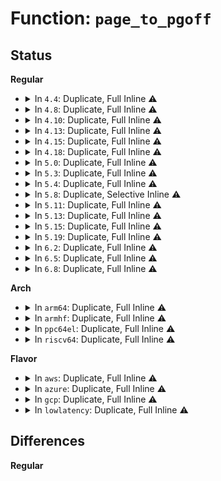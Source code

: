 # Function: <code>page_to_pgoff</code>

## Status
<b>Regular</b>
<ul>
<li>
<details>
<summary>In <code>4.4</code>: Duplicate, Full Inline ⚠️</summary>

**Collision:** Static Duplication

**Inline:** Full

**Transformation:** False

**Instances:**

```
In mm/rmap.c (ffffffff811ca5cd)
Location: include/linux/pagemap.h:395
Inline: True
Inline callers:
  - mm/rmap.c:page_address_in_vma
  - mm/rmap.c:page_mapped_in_vma
  - mm/rmap.c:rmap_walk
  - mm/rmap.c:rmap_walk
  - mm/rmap.c:rmap_walk
  - mm/rmap.c:rmap_walk
```
```
In mm/memory-failure.c (ffffffff81202891)
Location: include/linux/pagemap.h:395
Inline: True
Inline callers:
  - mm/memory-failure.c:memory_failure
  - mm/memory-failure.c:memory_failure
```
</details>
</li>
<li>
<details>
<summary>In <code>4.8</code>: Duplicate, Full Inline ⚠️</summary>

**Collision:** Static Duplication

**Inline:** Full

**Transformation:** False

**Instances:**

```
In mm/filemap.c (ffffffff811a1cad)
Location: include/linux/pagemap.h:370
Inline: True
Inline callers:
  - mm/filemap.c:find_get_pages_contig
```
```
In mm/truncate.c (ffffffff811b43ce)
Location: include/linux/pagemap.h:370
Inline: True
Inline callers:
  - mm/truncate.c:invalidate_inode_pages2_range
  - mm/truncate.c:invalidate_mapping_pages
  - mm/truncate.c:truncate_inode_pages_range
  - mm/truncate.c:truncate_inode_pages_range
```
```
In mm/debug.c (ffffffff811d44a1)
Location: include/linux/pagemap.h:370
Inline: True
Inline callers:
  - mm/debug.c:__dump_page
```
```
In mm/rmap.c (ffffffff811e6b71)
Location: include/linux/pagemap.h:370
Inline: True
Inline callers:
  - mm/rmap.c:rmap_walk_file
  - mm/rmap.c:rmap_walk_file
  - mm/rmap.c:rmap_walk_anon
  - mm/rmap.c:rmap_walk_anon
  - mm/rmap.c:page_mapped_in_vma
  - mm/rmap.c:page_address_in_vma
```
```
In mm/memory-failure.c (ffffffff81226f58)
Location: include/linux/pagemap.h:370
Inline: True
Inline callers:
  - mm/memory-failure.c:memory_failure
  - mm/memory-failure.c:memory_failure
```
</details>
</li>
<li>
<details>
<summary>In <code>4.10</code>: Duplicate, Full Inline ⚠️</summary>

**Collision:** Static Duplication

**Inline:** Full

**Transformation:** False

**Instances:**

```
In mm/filemap.c (ffffffff811b1abe)
Location: include/linux/pagemap.h:400
Inline: True
Inline callers:
  - mm/filemap.c:find_get_pages_contig
```
```
In mm/debug.c (ffffffff811e44f6)
Location: include/linux/pagemap.h:400
Inline: True
Inline callers:
  - mm/debug.c:__dump_page
```
```
In mm/page_vma_mapped.c (ffffffff811f6d7d)
Location: include/linux/pagemap.h:400
Inline: True
Inline callers:
  - mm/page_vma_mapped.c:page_vma_mapped_walk
```
```
In mm/rmap.c (ffffffff811f7f11)
Location: include/linux/pagemap.h:400
Inline: True
Inline callers:
  - mm/rmap.c:rmap_walk_file
  - mm/rmap.c:rmap_walk_file
  - mm/rmap.c:rmap_walk_anon
  - mm/rmap.c:rmap_walk_anon
  - mm/rmap.c:page_mapped_in_vma
  - mm/rmap.c:page_address_in_vma
```
```
In mm/memory-failure.c (ffffffff8123951d)
Location: include/linux/pagemap.h:400
Inline: True
Inline callers:
  - mm/memory-failure.c:memory_failure
  - mm/memory-failure.c:memory_failure
```
</details>
</li>
<li>
<details>
<summary>In <code>4.13</code>: Duplicate, Full Inline ⚠️</summary>

**Collision:** Static Duplication

**Inline:** Full

**Transformation:** False

**Instances:**

```
In mm/filemap.c (ffffffff811b7d2a)
Location: include/linux/pagemap.h:416
Inline: True
Inline callers:
  - mm/filemap.c:find_get_pages_contig
```
```
In mm/debug.c (ffffffff811ee952)
Location: include/linux/pagemap.h:416
Inline: True
Inline callers:
  - mm/debug.c:__dump_page
```
```
In mm/page_vma_mapped.c (ffffffff812021dc)
Location: include/linux/pagemap.h:416
Inline: True
Inline callers:
  - mm/page_vma_mapped.c:page_mapped_in_vma
  - mm/page_vma_mapped.c:page_vma_mapped_walk
```
```
In mm/rmap.c (ffffffff8120347b)
Location: include/linux/pagemap.h:416
Inline: True
Inline callers:
  - mm/rmap.c:rmap_walk_file
  - mm/rmap.c:rmap_walk_file
  - mm/rmap.c:rmap_walk_anon
  - mm/rmap.c:rmap_walk_anon
  - mm/rmap.c:page_address_in_vma
```
```
In mm/memory-failure.c (ffffffff81244b0e)
Location: include/linux/pagemap.h:416
Inline: True
```
</details>
</li>
<li>
<details>
<summary>In <code>4.15</code>: Duplicate, Full Inline ⚠️</summary>

**Collision:** Static Duplication

**Inline:** Full

**Transformation:** False

**Instances:**

```
In mm/filemap.c (ffffffff811cc392)
Location: include/linux/pagemap.h:429
Inline: True
Inline callers:
  - mm/filemap.c:find_get_pages_contig
```
```
In mm/debug.c (ffffffff81204dc2)
Location: include/linux/pagemap.h:429
Inline: True
Inline callers:
  - mm/debug.c:__dump_page
```
```
In mm/page_vma_mapped.c (ffffffff8121addc)
Location: include/linux/pagemap.h:429
Inline: True
Inline callers:
  - mm/page_vma_mapped.c:page_mapped_in_vma
  - mm/page_vma_mapped.c:page_vma_mapped_walk
```
```
In mm/rmap.c (ffffffff8121bfbb)
Location: include/linux/pagemap.h:429
Inline: True
Inline callers:
  - mm/rmap.c:rmap_walk_file
  - mm/rmap.c:rmap_walk_file
  - mm/rmap.c:rmap_walk_anon
  - mm/rmap.c:rmap_walk_anon
  - mm/rmap.c:page_address_in_vma
```
```
In mm/memory-failure.c (ffffffff812649fe)
Location: include/linux/pagemap.h:429
Inline: True
```
</details>
</li>
<li>
<details>
<summary>In <code>4.18</code>: Duplicate, Full Inline ⚠️</summary>

**Collision:** Static Duplication

**Inline:** Full

**Transformation:** False

**Instances:**

```
In mm/filemap.c (ffffffff811ed74e)
Location: include/linux/pagemap.h:429
Inline: True
Inline callers:
  - mm/filemap.c:find_get_pages_contig
```
```
In mm/debug.c (ffffffff81225c68)
Location: include/linux/pagemap.h:429
Inline: True
Inline callers:
  - mm/debug.c:__dump_page
```
```
In mm/page_vma_mapped.c (ffffffff8123cc2c)
Location: include/linux/pagemap.h:429
Inline: True
Inline callers:
  - mm/page_vma_mapped.c:page_mapped_in_vma
  - mm/page_vma_mapped.c:page_vma_mapped_walk
```
```
In mm/rmap.c (ffffffff8123e0d6)
Location: include/linux/pagemap.h:429
Inline: True
Inline callers:
  - mm/rmap.c:rmap_walk_file
  - mm/rmap.c:rmap_walk_file
  - mm/rmap.c:rmap_walk_anon
  - mm/rmap.c:rmap_walk_anon
  - mm/rmap.c:page_address_in_vma
```
```
In mm/memory-failure.c (ffffffff81288d1b)
Location: include/linux/pagemap.h:429
Inline: True
Inline callers:
  - mm/memory-failure.c:collect_procs
  - mm/memory-failure.c:collect_procs
  - mm/memory-failure.c:add_to_kill
```
</details>
</li>
<li>
<details>
<summary>In <code>5.0</code>: Duplicate, Full Inline ⚠️</summary>

**Collision:** Static Duplication

**Inline:** Full

**Transformation:** False

**Instances:**

```
In mm/filemap.c (ffffffff811fedae)
Location: include/linux/pagemap.h:429
Inline: True
Inline callers:
  - mm/filemap.c:find_get_pages_contig
```
```
In mm/debug.c (ffffffff81239332)
Location: include/linux/pagemap.h:429
Inline: True
Inline callers:
  - mm/debug.c:__dump_page
```
```
In mm/page_vma_mapped.c (ffffffff812510fc)
Location: include/linux/pagemap.h:429
Inline: True
Inline callers:
  - mm/page_vma_mapped.c:page_mapped_in_vma
  - mm/page_vma_mapped.c:page_vma_mapped_walk
```
```
In mm/rmap.c (ffffffff81252669)
Location: include/linux/pagemap.h:429
Inline: True
Inline callers:
  - mm/rmap.c:rmap_walk_file
  - mm/rmap.c:rmap_walk_file
  - mm/rmap.c:rmap_walk_file
  - mm/rmap.c:rmap_walk_file
  - mm/rmap.c:rmap_walk_anon
  - mm/rmap.c:rmap_walk_anon
  - mm/rmap.c:rmap_walk_anon
  - mm/rmap.c:rmap_walk_anon
  - mm/rmap.c:page_address_in_vma
  - mm/rmap.c:page_address_in_vma
```
```
In mm/memory-failure.c (ffffffff8129dc6b)
Location: include/linux/pagemap.h:429
Inline: True
Inline callers:
  - mm/memory-failure.c:collect_procs
  - mm/memory-failure.c:collect_procs
  - mm/memory-failure.c:collect_procs
  - mm/memory-failure.c:collect_procs
  - mm/memory-failure.c:add_to_kill
  - mm/memory-failure.c:add_to_kill
```
</details>
</li>
<li>
<details>
<summary>In <code>5.3</code>: Duplicate, Full Inline ⚠️</summary>

**Collision:** Static Duplication

**Inline:** Full

**Transformation:** False

**Instances:**

```
In mm/debug.c (ffffffff8124a392)
Location: include/linux/pagemap.h:413
Inline: True
Inline callers:
  - mm/debug.c:__dump_page
```
```
In mm/page_vma_mapped.c (ffffffff812633dc)
Location: include/linux/pagemap.h:413
Inline: True
Inline callers:
  - mm/page_vma_mapped.c:page_mapped_in_vma
  - mm/page_vma_mapped.c:page_vma_mapped_walk
```
```
In mm/rmap.c (ffffffff812647f6)
Location: include/linux/pagemap.h:413
Inline: True
Inline callers:
  - mm/rmap.c:rmap_walk_file
  - mm/rmap.c:rmap_walk_file
  - mm/rmap.c:rmap_walk_file
  - mm/rmap.c:rmap_walk_file
  - mm/rmap.c:rmap_walk_anon
  - mm/rmap.c:rmap_walk_anon
  - mm/rmap.c:rmap_walk_anon
  - mm/rmap.c:rmap_walk_anon
  - mm/rmap.c:page_address_in_vma
  - mm/rmap.c:page_address_in_vma
```
```
In mm/memory-failure.c (ffffffff812b8df7)
Location: include/linux/pagemap.h:413
Inline: True
Inline callers:
  - mm/memory-failure.c:collect_procs
  - mm/memory-failure.c:collect_procs
  - mm/memory-failure.c:collect_procs
  - mm/memory-failure.c:collect_procs
  - mm/memory-failure.c:dev_pagemap_mapping_shift
  - mm/memory-failure.c:dev_pagemap_mapping_shift
```
</details>
</li>
<li>
<details>
<summary>In <code>5.4</code>: Duplicate, Full Inline ⚠️</summary>

**Collision:** Static Duplication

**Inline:** Full

**Transformation:** False

**Instances:**

```
In mm/debug.c (ffffffff812587fc)
Location: include/linux/pagemap.h:423
Inline: True
Inline callers:
  - mm/debug.c:__dump_page
  - mm/debug.c:__dump_page
  - mm/debug.c:__dump_page
  - mm/debug.c:__dump_page
```
```
In mm/page_vma_mapped.c (ffffffff81271b8c)
Location: include/linux/pagemap.h:423
Inline: True
Inline callers:
  - mm/page_vma_mapped.c:page_mapped_in_vma
  - mm/page_vma_mapped.c:page_vma_mapped_walk
```
```
In mm/rmap.c (ffffffff81273066)
Location: include/linux/pagemap.h:423
Inline: True
Inline callers:
  - mm/rmap.c:rmap_walk_file
  - mm/rmap.c:rmap_walk_file
  - mm/rmap.c:rmap_walk_file
  - mm/rmap.c:rmap_walk_file
  - mm/rmap.c:rmap_walk_anon
  - mm/rmap.c:rmap_walk_anon
  - mm/rmap.c:rmap_walk_anon
  - mm/rmap.c:rmap_walk_anon
  - mm/rmap.c:page_address_in_vma
  - mm/rmap.c:page_address_in_vma
```
```
In mm/memory-failure.c (ffffffff812cace7)
Location: include/linux/pagemap.h:423
Inline: True
Inline callers:
  - mm/memory-failure.c:collect_procs
  - mm/memory-failure.c:collect_procs
  - mm/memory-failure.c:collect_procs
  - mm/memory-failure.c:collect_procs
  - mm/memory-failure.c:dev_pagemap_mapping_shift
  - mm/memory-failure.c:dev_pagemap_mapping_shift
```
</details>
</li>
<li>
<details>
<summary>In <code>5.8</code>: Duplicate, Selective Inline ⚠️</summary>

```c
long unsigned int page_to_pgoff(struct page *page);
```

**Collision:** Static Duplication

**Inline:** Selective

**Transformation:** False

**Instances:**

```
In mm/debug.c (ffffffff81287111)
Location: include/linux/pagemap.h:464
Inline: True
Inline callers:
  - mm/debug.c:__dump_page
  - mm/debug.c:__dump_page
  - mm/debug.c:__dump_page
  - mm/debug.c:__dump_page
Direct callers:
  - mm/debug.c:__dump_page
```
```
In mm/page_vma_mapped.c (ffffffff812a21bc)
Location: include/linux/pagemap.h:464
Inline: True
Inline callers:
  - mm/page_vma_mapped.c:page_mapped_in_vma
  - mm/page_vma_mapped.c:page_vma_mapped_walk
```
```
In mm/rmap.c (ffffffff812a4096)
Location: include/linux/pagemap.h:464
Inline: True
Inline callers:
  - mm/rmap.c:rmap_walk_file
  - mm/rmap.c:rmap_walk_file
  - mm/rmap.c:rmap_walk_file
  - mm/rmap.c:rmap_walk_file
  - mm/rmap.c:rmap_walk_anon
  - mm/rmap.c:rmap_walk_anon
  - mm/rmap.c:rmap_walk_anon
  - mm/rmap.c:rmap_walk_anon
  - mm/rmap.c:page_address_in_vma
  - mm/rmap.c:page_address_in_vma
```
```
In mm/hugetlb.c (ffffffff812c4082)
Location: include/linux/pagemap.h:464
Inline: True
```
```
In mm/memory-failure.c (ffffffff81300cdc)
Location: include/linux/pagemap.h:464
Inline: True
Inline callers:
  - mm/memory-failure.c:collect_procs_file
  - mm/memory-failure.c:collect_procs_file
  - mm/memory-failure.c:collect_procs_anon
  - mm/memory-failure.c:collect_procs_anon
  - mm/memory-failure.c:dev_pagemap_mapping_shift
  - mm/memory-failure.c:dev_pagemap_mapping_shift
```
**Symbols:**

```
ffffffff81286fa0-ffffffff81287007: page_to_pgoff (STB_LOCAL)
```
</details>
</li>
<li>
<details>
<summary>In <code>5.11</code>: Duplicate, Full Inline ⚠️</summary>

**Collision:** Static Duplication

**Inline:** Full

**Transformation:** False

**Instances:**

```
In mm/debug.c (ffffffff8129137a)
Location: include/linux/pagemap.h:527
Inline: True
Inline callers:
  - mm/debug.c:__dump_page
```
```
In mm/page_vma_mapped.c (ffffffff812adaec)
Location: include/linux/pagemap.h:527
Inline: True
Inline callers:
  - mm/page_vma_mapped.c:page_mapped_in_vma
  - mm/page_vma_mapped.c:page_vma_mapped_walk
```
```
In mm/rmap.c (ffffffff812af966)
Location: include/linux/pagemap.h:527
Inline: True
Inline callers:
  - mm/rmap.c:rmap_walk_file
  - mm/rmap.c:rmap_walk_file
  - mm/rmap.c:rmap_walk_file
  - mm/rmap.c:rmap_walk_file
  - mm/rmap.c:rmap_walk_anon
  - mm/rmap.c:rmap_walk_anon
  - mm/rmap.c:rmap_walk_anon
  - mm/rmap.c:rmap_walk_anon
  - mm/rmap.c:page_address_in_vma
  - mm/rmap.c:page_address_in_vma
```
```
In mm/memory-failure.c (ffffffff8130ce54)
Location: include/linux/pagemap.h:527
Inline: True
Inline callers:
  - mm/memory-failure.c:collect_procs_file
  - mm/memory-failure.c:collect_procs_file
  - mm/memory-failure.c:collect_procs_anon
  - mm/memory-failure.c:collect_procs_anon
  - mm/memory-failure.c:dev_pagemap_mapping_shift
  - mm/memory-failure.c:dev_pagemap_mapping_shift
```
</details>
</li>
<li>
<details>
<summary>In <code>5.13</code>: Duplicate, Full Inline ⚠️</summary>

**Collision:** Static Duplication

**Inline:** Full

**Transformation:** False

**Instances:**

```
In kernel/futex.c (ffffffff811588f0)
Location: include/linux/pagemap.h:544
Inline: True
Inline callers:
  - kernel/futex.c:get_futex_key
```
```
In mm/debug.c (ffffffff812968a8)
Location: include/linux/pagemap.h:544
Inline: True
Inline callers:
  - mm/debug.c:__dump_page
```
```
In mm/page_vma_mapped.c (ffffffff812b2f94)
Location: include/linux/pagemap.h:544
Inline: True
Inline callers:
  - mm/page_vma_mapped.c:page_mapped_in_vma
  - mm/page_vma_mapped.c:page_vma_mapped_walk
```
```
In mm/rmap.c (ffffffff812b4be4)
Location: include/linux/pagemap.h:544
Inline: True
Inline callers:
  - mm/rmap.c:rmap_walk_file
  - mm/rmap.c:rmap_walk_file
  - mm/rmap.c:rmap_walk_anon
  - mm/rmap.c:rmap_walk_anon
  - mm/rmap.c:try_to_unmap_one
  - mm/rmap.c:page_mkclean_one
  - mm/rmap.c:page_address_in_vma
```
```
In mm/memory-failure.c (ffffffff813133ba)
Location: include/linux/pagemap.h:544
Inline: True
Inline callers:
  - mm/memory-failure.c:collect_procs
  - mm/memory-failure.c:collect_procs
  - mm/memory-failure.c:dev_pagemap_mapping_shift
```
</details>
</li>
<li>
<details>
<summary>In <code>5.15</code>: Duplicate, Full Inline ⚠️</summary>

**Collision:** Static Duplication

**Inline:** Full

**Transformation:** False

**Instances:**

```
In kernel/futex.c (ffffffff8117d7f7)
Location: include/linux/pagemap.h:543
Inline: True
Inline callers:
  - kernel/futex.c:get_futex_key
```
```
In mm/debug.c (ffffffff812d70e5)
Location: include/linux/pagemap.h:543
Inline: True
Inline callers:
  - mm/debug.c:__dump_page
```
```
In mm/page_vma_mapped.c (ffffffff812f4b24)
Location: include/linux/pagemap.h:543
Inline: True
Inline callers:
  - mm/page_vma_mapped.c:page_mapped_in_vma
  - mm/page_vma_mapped.c:page_vma_mapped_walk
```
```
In mm/rmap.c (ffffffff812f6a34)
Location: include/linux/pagemap.h:543
Inline: True
Inline callers:
  - mm/rmap.c:rmap_walk_file
  - mm/rmap.c:rmap_walk_file
  - mm/rmap.c:rmap_walk_anon
  - mm/rmap.c:rmap_walk_anon
  - mm/rmap.c:try_to_migrate_one
  - mm/rmap.c:try_to_unmap_one
  - mm/rmap.c:page_mkclean_one
  - mm/rmap.c:page_address_in_vma
```
```
In mm/memory-failure.c (ffffffff8135fe7a)
Location: include/linux/pagemap.h:543
Inline: True
Inline callers:
  - mm/memory-failure.c:collect_procs
  - mm/memory-failure.c:collect_procs
  - mm/memory-failure.c:dev_pagemap_mapping_shift
```
</details>
</li>
<li>
<details>
<summary>In <code>5.19</code>: Duplicate, Full Inline ⚠️</summary>

**Collision:** Static Duplication

**Inline:** Full

**Transformation:** False

**Instances:**

```
In kernel/futex/core.c (ffffffff811b2a63)
Location: include/linux/pagemap.h:793
Inline: True
Inline callers:
  - kernel/futex/core.c:get_futex_key
```
```
In mm/debug.c (ffffffff8133696e)
Location: include/linux/pagemap.h:793
Inline: True
Inline callers:
  - mm/debug.c:__dump_page
```
```
In mm/page_vma_mapped.c (ffffffff81357d88)
Location: include/linux/pagemap.h:793
Inline: True
Inline callers:
  - mm/page_vma_mapped.c:vma_address
```
```
In mm/rmap.c (ffffffff8135bbd9)
Location: include/linux/pagemap.h:793
Inline: True
Inline callers:
  - mm/rmap.c:rmap_walk_file
  - mm/rmap.c:rmap_walk_anon
  - mm/rmap.c:page_address_in_vma
```
```
In mm/ksm.c (ffffffff813a04e8)
Location: include/linux/pagemap.h:793
Inline: True
Inline callers:
  - mm/ksm.c:write_protect_page
```
```
In mm/memory-failure.c (ffffffff813da5f1)
Location: include/linux/pagemap.h:793
Inline: True
Inline callers:
  - mm/memory-failure.c:dev_pagemap_mapping_shift
```
</details>
</li>
<li>
<details>
<summary>In <code>6.2</code>: Duplicate, Full Inline ⚠️</summary>

**Collision:** Static Duplication

**Inline:** Full

**Transformation:** False

**Instances:**

```
In kernel/futex/core.c (ffffffff811f3903)
Location: include/linux/pagemap.h:789
Inline: True
Inline callers:
  - kernel/futex/core.c:get_futex_key
```
```
In mm/debug.c (ffffffff813adc06)
Location: include/linux/pagemap.h:789
Inline: True
Inline callers:
  - mm/debug.c:__dump_page
```
```
In mm/page_vma_mapped.c (ffffffff813d31c1)
Location: include/linux/pagemap.h:789
Inline: True
Inline callers:
  - mm/page_vma_mapped.c:page_mapped_in_vma
```
```
In mm/rmap.c (ffffffff813d6894)
Location: include/linux/pagemap.h:789
Inline: True
Inline callers:
  - mm/rmap.c:rmap_walk_file
  - mm/rmap.c:rmap_walk_anon
  - mm/rmap.c:page_address_in_vma
```
```
In mm/ksm.c (ffffffff8141fcf6)
Location: include/linux/pagemap.h:789
Inline: True
Inline callers:
  - mm/ksm.c:write_protect_page
```
```
In mm/memory-failure.c (ffffffff81460fb6)
Location: include/linux/pagemap.h:789
Inline: True
```
</details>
</li>
<li>
<details>
<summary>In <code>6.5</code>: Duplicate, Full Inline ⚠️</summary>

**Collision:** Static Duplication

**Inline:** Full

**Transformation:** False

**Instances:**

```
In kernel/futex/core.c (ffffffff8120808a)
Location: include/linux/pagemap.h:810
Inline: True
Inline callers:
  - kernel/futex/core.c:get_futex_key
```
```
In mm/debug.c (ffffffff813e1f97)
Location: include/linux/pagemap.h:810
Inline: True
Inline callers:
  - mm/debug.c:__dump_page
```
```
In mm/page_vma_mapped.c (ffffffff814070e3)
Location: include/linux/pagemap.h:810
Inline: True
Inline callers:
  - mm/page_vma_mapped.c:vma_address
```
```
In mm/rmap.c (ffffffff8140b3c3)
Location: include/linux/pagemap.h:810
Inline: True
Inline callers:
  - mm/rmap.c:vma_address
```
```
In mm/ksm.c (ffffffff8145490a)
Location: include/linux/pagemap.h:810
Inline: True
Inline callers:
  - mm/ksm.c:write_protect_page
```
```
In mm/memory-failure.c (ffffffff81497ad9)
Location: include/linux/pagemap.h:810
Inline: True
Inline callers:
  - mm/memory-failure.c:collect_procs_anon
```
</details>
</li>
<li>
<details>
<summary>In <code>6.8</code>: Duplicate, Full Inline ⚠️</summary>

**Collision:** Static Duplication

**Inline:** Full

**Transformation:** False

**Instances:**

```
In mm/debug.c (ffffffff8140c7b8)
Location: include/linux/pagemap.h:900
Inline: True
Inline callers:
  - mm/debug.c:__dump_page
```
```
In mm/page_vma_mapped.c (ffffffff81433786)
Location: include/linux/pagemap.h:900
Inline: True
Inline callers:
  - mm/page_vma_mapped.c:vma_address
```
```
In mm/rmap.c (ffffffff81437d06)
Location: include/linux/pagemap.h:900
Inline: True
Inline callers:
  - mm/rmap.c:vma_address
```
```
In mm/ksm.c (ffffffff8148fb44)
Location: include/linux/pagemap.h:900
Inline: True
Inline callers:
  - mm/ksm.c:write_protect_page
```
```
In mm/memory-failure.c (ffffffff814c71e0)
Location: include/linux/pagemap.h:900
Inline: True
Inline callers:
  - mm/memory-failure.c:collect_procs_anon
  - mm/memory-failure.c:collect_procs_anon
```
</details>
</li>
</ul>
<b>Arch</b>
<ul>
<li>
<details>
<summary>In <code>arm64</code>: Duplicate, Full Inline ⚠️</summary>

**Collision:** Static Duplication

**Inline:** Full

**Transformation:** False

**Instances:**

```
In mm/debug.c (ffff8000102f07c8)
Location: include/linux/pagemap.h:423
Inline: True
Inline callers:
  - mm/debug.c:__dump_page
  - mm/debug.c:__dump_page
  - mm/debug.c:__dump_page
  - mm/debug.c:__dump_page
```
```
In mm/page_vma_mapped.c (ffff80001030768c)
Location: include/linux/pagemap.h:423
Inline: True
Inline callers:
  - mm/page_vma_mapped.c:page_mapped_in_vma
  - mm/page_vma_mapped.c:page_vma_mapped_walk
```
```
In mm/rmap.c (ffff800010308db0)
Location: include/linux/pagemap.h:423
Inline: True
Inline callers:
  - mm/rmap.c:rmap_walk_file
  - mm/rmap.c:rmap_walk_file
  - mm/rmap.c:rmap_walk_file
  - mm/rmap.c:rmap_walk_file
  - mm/rmap.c:rmap_walk_anon
  - mm/rmap.c:rmap_walk_anon
  - mm/rmap.c:rmap_walk_anon
  - mm/rmap.c:rmap_walk_anon
  - mm/rmap.c:page_address_in_vma
  - mm/rmap.c:page_address_in_vma
```
```
In mm/memory-failure.c (ffff80001036eb28)
Location: include/linux/pagemap.h:423
Inline: True
```
</details>
</li>
<li>
<details>
<summary>In <code>armhf</code>: Duplicate, Full Inline ⚠️</summary>

**Collision:** Static Duplication

**Inline:** Full

**Transformation:** False

**Instances:**

```
In mm/debug.c (c0513d34)
Location: include/linux/pagemap.h:423
Inline: True
Inline callers:
  - mm/debug.c:__dump_page
  - mm/debug.c:__dump_page
```
```
In mm/page_vma_mapped.c (c0524ef0)
Location: include/linux/pagemap.h:423
Inline: True
Inline callers:
  - mm/page_vma_mapped.c:page_mapped_in_vma
```
```
In mm/rmap.c (c0525908)
Location: include/linux/pagemap.h:423
Inline: True
Inline callers:
  - mm/rmap.c:rmap_walk_file
  - mm/rmap.c:rmap_walk_file
  - mm/rmap.c:rmap_walk_anon
  - mm/rmap.c:rmap_walk_anon
  - mm/rmap.c:page_address_in_vma
```
</details>
</li>
<li>
<details>
<summary>In <code>ppc64el</code>: Duplicate, Full Inline ⚠️</summary>

**Collision:** Static Duplication

**Inline:** Full

**Transformation:** False

**Instances:**

```
In mm/debug.c (c0000000003b514c)
Location: include/linux/pagemap.h:423
Inline: True
Inline callers:
  - mm/debug.c:__dump_page
  - mm/debug.c:__dump_page
  - mm/debug.c:__dump_page
  - mm/debug.c:__dump_page
```
```
In mm/page_vma_mapped.c (c0000000003d61a8)
Location: include/linux/pagemap.h:423
Inline: True
Inline callers:
  - mm/page_vma_mapped.c:page_mapped_in_vma
  - mm/page_vma_mapped.c:page_vma_mapped_walk
```
```
In mm/rmap.c (c0000000003d804c)
Location: include/linux/pagemap.h:423
Inline: True
Inline callers:
  - mm/rmap.c:rmap_walk_file
  - mm/rmap.c:rmap_walk_file
  - mm/rmap.c:rmap_walk_file
  - mm/rmap.c:rmap_walk_file
  - mm/rmap.c:rmap_walk_anon
  - mm/rmap.c:rmap_walk_anon
  - mm/rmap.c:rmap_walk_anon
  - mm/rmap.c:rmap_walk_anon
  - mm/rmap.c:page_address_in_vma
  - mm/rmap.c:page_address_in_vma
```
```
In mm/memory-failure.c (c00000000045f230)
Location: include/linux/pagemap.h:423
Inline: True
Inline callers:
  - mm/memory-failure.c:collect_procs
  - mm/memory-failure.c:collect_procs
  - mm/memory-failure.c:collect_procs
  - mm/memory-failure.c:collect_procs
  - mm/memory-failure.c:add_to_kill
  - mm/memory-failure.c:add_to_kill
```
</details>
</li>
<li>
<details>
<summary>In <code>riscv64</code>: Duplicate, Full Inline ⚠️</summary>

**Collision:** Static Duplication

**Inline:** Full

**Transformation:** False

**Instances:**

```
In mm/debug.c (ffffffe000203fd2)
Location: include/linux/pagemap.h:423
Inline: True
Inline callers:
  - mm/debug.c:__dump_page
  - mm/debug.c:__dump_page
  - mm/debug.c:__dump_page
  - mm/debug.c:__dump_page
```
```
In mm/page_vma_mapped.c (ffffffe00021283e)
Location: include/linux/pagemap.h:423
Inline: True
Inline callers:
  - mm/page_vma_mapped.c:page_mapped_in_vma
```
```
In mm/rmap.c (ffffffe0002133e4)
Location: include/linux/pagemap.h:423
Inline: True
Inline callers:
  - mm/rmap.c:rmap_walk_file
  - mm/rmap.c:rmap_walk_file
  - mm/rmap.c:rmap_walk_file
  - mm/rmap.c:rmap_walk_file
  - mm/rmap.c:rmap_walk_anon
  - mm/rmap.c:rmap_walk_anon
  - mm/rmap.c:rmap_walk_anon
  - mm/rmap.c:rmap_walk_anon
  - mm/rmap.c:page_address_in_vma
  - mm/rmap.c:page_address_in_vma
```
</details>
</li>
</ul>
<b>Flavor</b>
<ul>
<li>
<details>
<summary>In <code>aws</code>: Duplicate, Full Inline ⚠️</summary>

**Collision:** Static Duplication

**Inline:** Full

**Transformation:** False

**Instances:**

```
In mm/debug.c (ffffffff81250e4c)
Location: include/linux/pagemap.h:423
Inline: True
Inline callers:
  - mm/debug.c:__dump_page
  - mm/debug.c:__dump_page
  - mm/debug.c:__dump_page
  - mm/debug.c:__dump_page
```
```
In mm/page_vma_mapped.c (ffffffff8126a1dc)
Location: include/linux/pagemap.h:423
Inline: True
Inline callers:
  - mm/page_vma_mapped.c:page_mapped_in_vma
  - mm/page_vma_mapped.c:page_vma_mapped_walk
```
```
In mm/rmap.c (ffffffff8126b6b6)
Location: include/linux/pagemap.h:423
Inline: True
Inline callers:
  - mm/rmap.c:rmap_walk_file
  - mm/rmap.c:rmap_walk_file
  - mm/rmap.c:rmap_walk_file
  - mm/rmap.c:rmap_walk_file
  - mm/rmap.c:rmap_walk_anon
  - mm/rmap.c:rmap_walk_anon
  - mm/rmap.c:rmap_walk_anon
  - mm/rmap.c:rmap_walk_anon
  - mm/rmap.c:page_address_in_vma
  - mm/rmap.c:page_address_in_vma
```
```
In mm/memory-failure.c (ffffffff812c32c7)
Location: include/linux/pagemap.h:423
Inline: True
Inline callers:
  - mm/memory-failure.c:collect_procs
  - mm/memory-failure.c:collect_procs
  - mm/memory-failure.c:collect_procs
  - mm/memory-failure.c:collect_procs
  - mm/memory-failure.c:dev_pagemap_mapping_shift
  - mm/memory-failure.c:dev_pagemap_mapping_shift
```
</details>
</li>
<li>
<details>
<summary>In <code>azure</code>: Duplicate, Full Inline ⚠️</summary>

**Collision:** Static Duplication

**Inline:** Full

**Transformation:** False

**Instances:**

```
In mm/debug.c (ffffffff81243d8c)
Location: include/linux/pagemap.h:423
Inline: True
Inline callers:
  - mm/debug.c:__dump_page
  - mm/debug.c:__dump_page
  - mm/debug.c:__dump_page
  - mm/debug.c:__dump_page
```
```
In mm/page_vma_mapped.c (ffffffff8125c3cc)
Location: include/linux/pagemap.h:423
Inline: True
Inline callers:
  - mm/page_vma_mapped.c:page_mapped_in_vma
  - mm/page_vma_mapped.c:page_vma_mapped_walk
```
```
In mm/rmap.c (ffffffff8125d956)
Location: include/linux/pagemap.h:423
Inline: True
Inline callers:
  - mm/rmap.c:rmap_walk_file
  - mm/rmap.c:rmap_walk_file
  - mm/rmap.c:rmap_walk_file
  - mm/rmap.c:rmap_walk_file
  - mm/rmap.c:rmap_walk_anon
  - mm/rmap.c:rmap_walk_anon
  - mm/rmap.c:rmap_walk_anon
  - mm/rmap.c:rmap_walk_anon
  - mm/rmap.c:page_address_in_vma
  - mm/rmap.c:page_address_in_vma
```
```
In mm/memory-failure.c (ffffffff812b4307)
Location: include/linux/pagemap.h:423
Inline: True
Inline callers:
  - mm/memory-failure.c:collect_procs
  - mm/memory-failure.c:collect_procs
  - mm/memory-failure.c:collect_procs
  - mm/memory-failure.c:collect_procs
  - mm/memory-failure.c:add_to_kill
  - mm/memory-failure.c:add_to_kill
```
</details>
</li>
<li>
<details>
<summary>In <code>gcp</code>: Duplicate, Full Inline ⚠️</summary>

**Collision:** Static Duplication

**Inline:** Full

**Transformation:** False

**Instances:**

```
In mm/debug.c (ffffffff8124ebec)
Location: include/linux/pagemap.h:423
Inline: True
Inline callers:
  - mm/debug.c:__dump_page
  - mm/debug.c:__dump_page
  - mm/debug.c:__dump_page
  - mm/debug.c:__dump_page
```
```
In mm/page_vma_mapped.c (ffffffff81267f7c)
Location: include/linux/pagemap.h:423
Inline: True
Inline callers:
  - mm/page_vma_mapped.c:page_mapped_in_vma
  - mm/page_vma_mapped.c:page_vma_mapped_walk
```
```
In mm/rmap.c (ffffffff81269456)
Location: include/linux/pagemap.h:423
Inline: True
Inline callers:
  - mm/rmap.c:rmap_walk_file
  - mm/rmap.c:rmap_walk_file
  - mm/rmap.c:rmap_walk_file
  - mm/rmap.c:rmap_walk_file
  - mm/rmap.c:rmap_walk_anon
  - mm/rmap.c:rmap_walk_anon
  - mm/rmap.c:rmap_walk_anon
  - mm/rmap.c:rmap_walk_anon
  - mm/rmap.c:page_address_in_vma
  - mm/rmap.c:page_address_in_vma
```
```
In mm/memory-failure.c (ffffffff812c10d7)
Location: include/linux/pagemap.h:423
Inline: True
Inline callers:
  - mm/memory-failure.c:collect_procs
  - mm/memory-failure.c:collect_procs
  - mm/memory-failure.c:collect_procs
  - mm/memory-failure.c:collect_procs
  - mm/memory-failure.c:dev_pagemap_mapping_shift
  - mm/memory-failure.c:dev_pagemap_mapping_shift
```
</details>
</li>
<li>
<details>
<summary>In <code>lowlatency</code>: Duplicate, Full Inline ⚠️</summary>

**Collision:** Static Duplication

**Inline:** Full

**Transformation:** False

**Instances:**

```
In mm/debug.c (ffffffff8125e56c)
Location: include/linux/pagemap.h:423
Inline: True
Inline callers:
  - mm/debug.c:__dump_page
  - mm/debug.c:__dump_page
  - mm/debug.c:__dump_page
  - mm/debug.c:__dump_page
```
```
In mm/page_vma_mapped.c (ffffffff812778fc)
Location: include/linux/pagemap.h:423
Inline: True
Inline callers:
  - mm/page_vma_mapped.c:page_mapped_in_vma
  - mm/page_vma_mapped.c:page_vma_mapped_walk
```
```
In mm/rmap.c (ffffffff81278f86)
Location: include/linux/pagemap.h:423
Inline: True
Inline callers:
  - mm/rmap.c:rmap_walk_file
  - mm/rmap.c:rmap_walk_file
  - mm/rmap.c:rmap_walk_file
  - mm/rmap.c:rmap_walk_file
  - mm/rmap.c:rmap_walk_anon
  - mm/rmap.c:rmap_walk_anon
  - mm/rmap.c:rmap_walk_anon
  - mm/rmap.c:rmap_walk_anon
  - mm/rmap.c:page_address_in_vma
  - mm/rmap.c:page_address_in_vma
```
```
In mm/memory-failure.c (ffffffff812d1b97)
Location: include/linux/pagemap.h:423
Inline: True
Inline callers:
  - mm/memory-failure.c:collect_procs
  - mm/memory-failure.c:collect_procs
  - mm/memory-failure.c:collect_procs
  - mm/memory-failure.c:collect_procs
  - mm/memory-failure.c:dev_pagemap_mapping_shift
  - mm/memory-failure.c:dev_pagemap_mapping_shift
```
</details>
</li>
</ul>

## Differences
<b>Regular</b>
<ul>
</ul>
